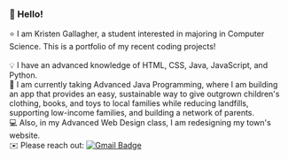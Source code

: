 ### :wave: Hello!

:star: I am Kristen Gallagher, a student interested in majoring in Computer Science. This is a portfolio of my recent coding projects!<br />  
:bulb: I have an advanced knowledge of HTML, CSS, Java, JavaScript, and Python. <br /> 
:iphone: I am currently taking Advanced Java Programming, where I am building an app that provides an easy, sustainable way to give outgrown children's clothing, books, and toys to local families while reducing landfills, supporting low-income families, and building a network of parents. <br /> 
:computer: Also, in my Advanced Web Design class, I am redesigning my town's website.<br /> 
:envelope: Please reach out: [![Gmail Badge](https://img.shields.io/badge/-kristengal5@gmail.com-c14438?style=flat-square&logo=Gmail&logoColor=white&link=mailto:kristengal5@gmail.com)](mailto:kristengal5@gmail.com)
